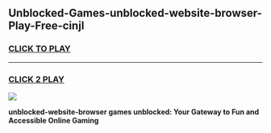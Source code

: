 
## Unblocked-Games-unblocked-website-browser-Play-Free-cinjl
<h3>
<a href="https://premium76.site?title=unblocked-website-browser&ref=10A">CLICK TO PLAY</a></h3>
<hr>

<h3>
<a href="https://premium76.site?title=unblocked-website-browser&ref=10A">CLICK 2 PLAY</a>
  
</h3>

<a href="https://premium76.site?title=unblocked-website-browser&ref=10A"><img src="https://clearcache.store/games.png"></a>


**unblocked-website-browser games unblocked: Your Gateway to Fun and Accessible Online Gaming**
